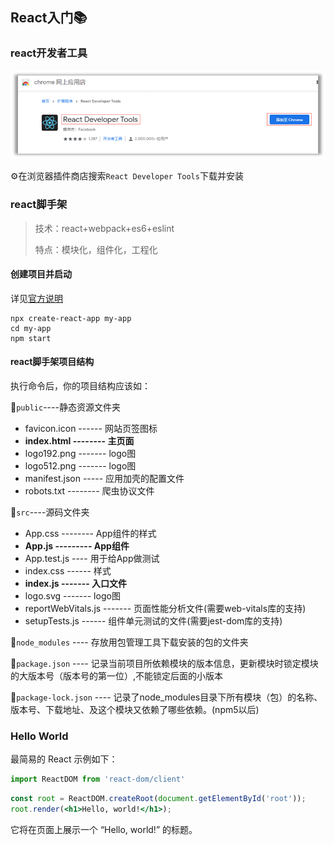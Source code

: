 ## React入门📚

### react开发者工具

<img src="https://raw.githubusercontent.com/cokeic/pic/main/react/202211041044643.png" style="zoom: 80%;" />

⚙在浏览器插件商店搜索`React Developer Tools`下载并安装

### react脚手架

> 技术：react+webpack+es6+eslint
>
> 特点：模块化，组件化，工程化

#### 创建项目并启动

详见[官方说明](https://cra.docschina.org/docs/getting-started)

```shell
npx create-react-app my-app
cd my-app
npm start
```

#### react脚手架项目结构

执行命令后，你的项目结构应该如：

📂`public`----静态资源文件夹

* favicon.icon ------ 网站页签图标
* **index.html -------- 主页面**
* logo192.png ------- logo图
* logo512.png ------- logo图
* manifest.json ----- 应用加壳的配置文件
* robots.txt -------- 爬虫协议文件

📂`src`----源码文件夹

* App.css -------- App组件的样式
* **App.js --------- App组件**
* App.test.js ---- 用于给App做测试
* index.css ------ 样式
* **index.js ------- 入口文件**
* logo.svg ------- logo图
* reportWebVitals.js ------- 页面性能分析文件(需要web-vitals库的支持)
* setupTests.js ------ 组件单元测试的文件(需要jest-dom库的支持)

📂`node_modules` ---- 存放用包管理工具下载安装的包的文件夹

📄`package.json` ---- 记录当前项目所依赖模块的版本信息，更新模块时锁定模块的大版本号（版本号的第一位）,不能锁定后面的小版本

📄`package-lock.json` ---- 记录了node_modules目录下所有模块（包）的名称、版本号、下载地址、及这个模块又依赖了哪些依赖。(npm5以后)

### Hello World

最简易的 React 示例如下：

```js
import ReactDOM from 'react-dom/client'
```

```jsx
const root = ReactDOM.createRoot(document.getElementById('root'));
root.render(<h1>Hello, world!</h1>);
```

它将在页面上展示一个 “Hello, world!” 的标题。
